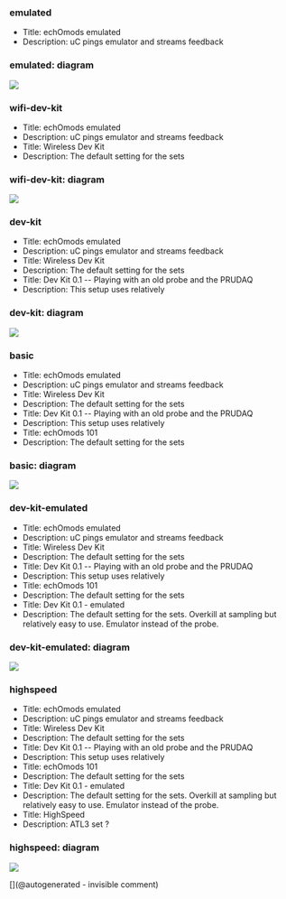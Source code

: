### emulated

<ul><li>Title: echOmods emulated</li>
<li>Description: uC pings emulator and streams feedback</li>
</ul>

### emulated: diagram

![](https://raw.githubusercontent.com/kelu124/echomods/master/include/sets/emulated.png)

### wifi-dev-kit

<ul><li>Title: echOmods emulated</li>
<li>Description: uC pings emulator and streams feedback</li>
<li>Title: Wireless Dev Kit</li>
<li>Description: The default setting for the sets</li>
</ul>

### wifi-dev-kit: diagram

![](https://raw.githubusercontent.com/kelu124/echomods/master/include/sets/wifi-dev-kit.png)

### dev-kit

<ul><li>Title: echOmods emulated</li>
<li>Description: uC pings emulator and streams feedback</li>
<li>Title: Wireless Dev Kit</li>
<li>Description: The default setting for the sets</li>
<li>Title: Dev Kit 0.1 -- Playing with an old probe and the PRUDAQ</li>
<li>Description: This setup uses relatively</li>
</ul>

### dev-kit: diagram

![](https://raw.githubusercontent.com/kelu124/echomods/master/include/sets/dev-kit.png)

### basic

<ul><li>Title: echOmods emulated</li>
<li>Description: uC pings emulator and streams feedback</li>
<li>Title: Wireless Dev Kit</li>
<li>Description: The default setting for the sets</li>
<li>Title: Dev Kit 0.1 -- Playing with an old probe and the PRUDAQ</li>
<li>Description: This setup uses relatively</li>
<li>Title: echOmods 101</li>
<li>Description: The default setting for the sets</li>
</ul>

### basic: diagram

![](https://raw.githubusercontent.com/kelu124/echomods/master/include/sets/basic.png)

### dev-kit-emulated

<ul><li>Title: echOmods emulated</li>
<li>Description: uC pings emulator and streams feedback</li>
<li>Title: Wireless Dev Kit</li>
<li>Description: The default setting for the sets</li>
<li>Title: Dev Kit 0.1 -- Playing with an old probe and the PRUDAQ</li>
<li>Description: This setup uses relatively</li>
<li>Title: echOmods 101</li>
<li>Description: The default setting for the sets</li>
<li>Title: Dev Kit 0.1 - emulated</li>
<li>Description: The default setting for the sets. Overkill at sampling but relatively easy to use. Emulator instead of the probe.</li>
</ul>

### dev-kit-emulated: diagram

![](https://raw.githubusercontent.com/kelu124/echomods/master/include/sets/dev-kit-emulated.png)

### highspeed

<ul><li>Title: echOmods emulated</li>
<li>Description: uC pings emulator and streams feedback</li>
<li>Title: Wireless Dev Kit</li>
<li>Description: The default setting for the sets</li>
<li>Title: Dev Kit 0.1 -- Playing with an old probe and the PRUDAQ</li>
<li>Description: This setup uses relatively</li>
<li>Title: echOmods 101</li>
<li>Description: The default setting for the sets</li>
<li>Title: Dev Kit 0.1 - emulated</li>
<li>Description: The default setting for the sets. Overkill at sampling but relatively easy to use. Emulator instead of the probe.</li>
<li>Title: HighSpeed</li>
<li>Description: ATL3 set ?</li>
</ul>

### highspeed: diagram

![](https://raw.githubusercontent.com/kelu124/echomods/master/include/sets/highspeed.png)


[](@autogenerated - invisible comment)